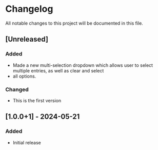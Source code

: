 # Changelog

All notable changes to this project will be documented in this file.

## [Unreleased]

### Added
- Made a new multi-selection dropdown which allows user to select multiple entries, as well as clear and select
- all options.

### Changed
- This is the first version

## [1.0.0+1] - 2024-05-21

### Added
- Initial release

